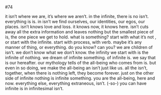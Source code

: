 #74

it isn’t where we are, it’s where we aren’t. in the infinite, there is no isn’t. everything is is. in isn’t we find ourselves, our identities, our egos, our places. isn’t knows love and loss. it knows now, it knows here. isn’t cuts away all the extra information and leaves nothing but the smallest piece of is, the one piece we get to hold. what is something? start with what it’s not , or start with the infinite. start with process, with verb. maybe it’s any manner of thing, or everything. do you know? can you? we are children of isn’t. we don’t know what we don’t know. the infinity we start with is the infinite of nothing. we dream of infinite something. of infinite is. we say that is our hereafter. our mythology tells of the all-being who comes from is. but even in so doing, we make the all-being an isn’t just like us. all the isn’t, together, when there is nothing left, they become forever. just on the other side of infinite nothing is infinite something. you are the all-being, here and now. everything else, everything extraneous, isn’t. (-so-) you can have infinite is in infinitesimal isn’t. 